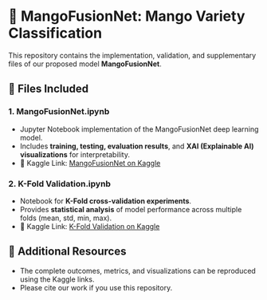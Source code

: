 # 🍋 MangoFusionNet: Mango Variety Classification

This repository contains the implementation, validation, and supplementary files of our proposed model **MangoFusionNet**.

## 📂 Files Included

### 1. MangoFusionNet.ipynb
- Jupyter Notebook implementation of the MangoFusionNet deep learning model.
- Includes **training, testing, evaluation results**, and **XAI (Explainable AI) visualizations** for interpretability.
- 📎 Kaggle Link: [MangoFusionNet on Kaggle](https://www.kaggle.com/username/mangofusionnet)

### 2. K-Fold Validation.ipynb
- Notebook for **K-Fold cross-validation experiments**.
- Provides **statistical analysis** of model performance across multiple folds (mean, std, min, max).
- 📎 Kaggle Link: [K-Fold Validation on Kaggle](https://www.kaggle.com/username/kfold-validation)

## 🔗 Additional Resources
- The complete outcomes, metrics, and visualizations can be reproduced using the Kaggle links.
- Please cite our work if you use this repository.
